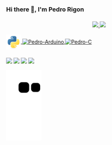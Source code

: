 ### Hi there 👋, I'm Pedro Rigon

###

<div align="center">
 <a href="https://github.com/pedrorigon">
 <img height="165em" src="https://github-readme-stats.vercel.app/api?username=pedrorigon&show_icons=true&theme=synthwave&include_all_commits=true&count_private=true"/>
 <img height="165em" src="https://github-readme-stats.vercel.app/api/top-langs/?username=pedrorigon&layout=compact&langs_count=16&theme=synthwave"/>
</div>
  <div style="display: inline_block"><br>
  <img align="center" alt="Pedro-Python" height="40" width="40" src="https://raw.githubusercontent.com/devicons/devicon/master/icons/python/python-original.svg">
  <img align="center" alt="Pedro-Arduino" height="40" width="40" img src="https://cdn.jsdelivr.net/gh/devicons/devicon/icons/arduino/arduino-original.svg" />
  <img align="center" alt="Pedro-C" height="40" width="40" <img src="https://cdn.jsdelivr.net/gh/devicons/devicon/icons/c/c-original.svg" />
</div>

  ###
  
<div> 
  <a href="https://instagram.com/pedrorig1" target="_blank"><img src="https://img.shields.io/badge/-Instagram-%23E4405F?style=for-the-badge&logo=instagram&logoColor=white" target="_blank"></a>
 	<a href="https://www.twitch.tv/paladinoorc" target="_blank"><img src="https://img.shields.io/badge/Twitch-9146FF?style=for-the-badge&logo=twitch&logoColor=white" target="_blank"></a>
  <a href = "mailto:pedrohenriquecasarottorigon@gmail.com"><img src="https://img.shields.io/badge/-Gmail-%23333?style=for-the-badge&logo=gmail&logoColor=white" target="_blank"></a>
  <a href="https://www.linkedin.com/in/pedro-henrique-casarotto-rigon-a69802162" target="_blank"><img src="https://img.shields.io/badge/-LinkedIn-%230077B5?style=for-the-badge&logo=linkedin&logoColor=white" target="_blank"></a> 
 
  ![Snake animation](https://github.com/pedrorigon/pedrorigon/blob/output/github-contribution-grid-snake.svg)
 
</div>
